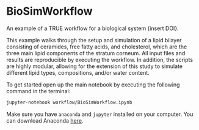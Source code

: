 # BioSimWorkflow

An example of a TRUE workflow for a biological system {insert DOI}. 

This example walks through the setup and simulation of a lipid bilayer consisting of ceramides, free fatty acids, and cholesterol, which are the three main lipid components of the stratum corneum. All input files and results are reproducible by executing the workflow. In addition, the scripts are highly modular, allowing for the extension of this study to simulate different lipid types, compositions, and/or water content. 

To get started open up the main notebook by executing the following command in the terminal:
```bash
jupyter-notebook workflow/BioSimWorkflow.ipynb
```

Make sure you have `anaconda` and `jupyter` installed on your computer. You can download Anaconda [here](https://www.anaconda.com/distribution/).

